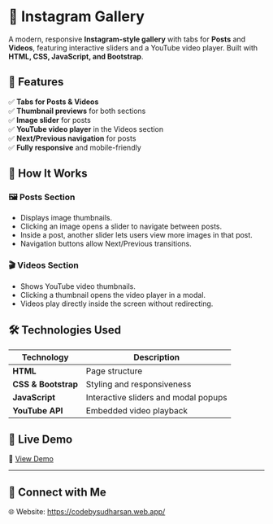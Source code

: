 # 📸 Instagram Gallery  

A modern, responsive **Instagram-style gallery** with tabs for **Posts** and **Videos**, featuring interactive sliders and a YouTube video player. Built with **HTML, CSS, JavaScript, and Bootstrap**.

## 🌟 Features  
✅ **Tabs for Posts & Videos**  
✅ **Thumbnail previews** for both sections  
✅ **Image slider** for posts  
✅ **YouTube video player** in the Videos section  
✅ **Next/Previous navigation** for posts  
✅ **Fully responsive** and mobile-friendly  


## 🎨 How It Works
### 🖼️ Posts Section
- Displays image thumbnails.
- Clicking an image opens a slider to navigate between posts.
- Inside a post, another slider lets users view more images in that post.
- Navigation buttons allow Next/Previous transitions.

### 🎬 Videos Section
- Shows YouTube video thumbnails.
- Clicking a thumbnail opens the video player in a modal.
- Videos play directly inside the screen without redirecting.

## 🛠️ Technologies Used

| **Technology**        | **Description**                      | 
|-----------------------|--------------------------------------|
| **HTML**              | Page structure                       |
| **CSS & Bootstrap**   | Styling and responsiveness           |
| **JavaScript**        | Interactive sliders and modal popups |
| **YouTube API**       | Embedded video playback              |

## 🎥 Live Demo  
🔗 [View Demo](your-demo-link)  

---

## 🔗 Connect with Me
🌐 Website: https://codebysudharsan.web.app/